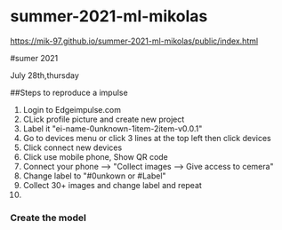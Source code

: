 # summer-2021-ml-mikolas









https://mik-97.github.io/summer-2021-ml-mikolas/public/index.html




#sumer 2021


July 28th,thursday

##Steps to reproduce a impulse


1. Login to Edgeimpulse.com
2. CLick profile picture and create new project
3. Label it "ei-name-0unknown-1item-2item-v0.0.1"
4. Go to devices menu or click 3 lines at the top left then click devices
5. Click connect new devices
6. Click use mobile phone, Show QR code
7. Connect your phone --> "Collect images --> Give access to cemera"
8. Change label to "#0unkown or #Label"
9. Collect 30+ images and change label and repeat
10. 

### Create the model
